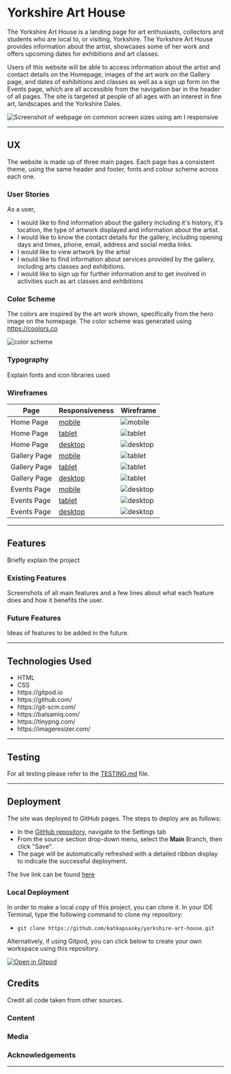 # Yorkshire Art House

The Yorkshire Art House is a landing page for art enthusiasts, collectors and students who are local to, or visiting, Yorkshire. The Yorkshire Art House provides information about the artist, showcases some of her work and offers upcoming dates for exhibitions and art classes.

Users of this website will be able to access information about the artist and contact details on the Homepage, images of the art work on the Gallery page, and dates of exhibitions and classes as well as a sign up form on the Events page, which are all accessible from the navigation bar in the header of all pages. The site is targeted at people of all ages with an interest in fine art, landscapes and the Yorkshire Dales.

![Screenshot of webpage on common screen sizes using am I responsive](documentation/responsiveness/responsive-homepage.png)

---

## UX

The website is made up of three main pages. Each page has a consistent theme, using the same header and footer, fonts and colour scheme across each one. 

### User Stories

As a user, 
<ul>
<li>I would like to find information about the gallery including it's history, it's location, the type of artwork displayed and information about the artist. </li> 
<li>I would like to know the contact details for the gallery, including opening days and times, phone, email, address and social media links. </li>
<li>I would like to view artwork by the artist</li>
<li>I would like to find information about services provided by the gallery, including arts classes and exhibitions.</li>
<li>I would like to sign up for further information and to get involved in activities such as art classes and exhibitions</li>
</ul>

### Color Scheme

The colors are inspired by the art work shown, specifically from the hero image on the homepage. The color scheme was generated using https://coolors.co

![color scheme](documentation/colorscheme/color-scheme.png)


### Typography

Explain fonts and icon libraries used

### Wireframes

| Page | Responsiveness | Wireframe |
| --- | --- | --- |
| Home Page | [mobile](documentation/responsiveness/mobile-homepage.png) | ![mobile](documentation/wireframes/mobile-homepage.png) |
| Home Page | [tablet](documentation/responsiveness/tablet-homepage.png) | ![tablet](documentation/wireframes/tablet-homepage.png) |
| Home Page | [desktop](documentation/responsiveness/desktop-homepage.png) | ![desktop](documentation/wireframes/desktop-homepage.png) |
| Gallery Page | [mobile](documentation/responsiveness/mobile-gallery.png) | ![tablet](documentation/wireframes/mobile-gallery.png) |
| Gallery Page | [tablet](documentation/responsiveness/tablet-gallery.png) | ![tablet](documentation/wireframes/tablet-gallery.png) |
| Gallery Page | [desktop](documentation/responsiveness/desktop-gallery.png) | ![tablet](documentation/wireframes/desktop-gallery.png) |
| Events Page | [mobile](documentation/responsiveness/mobile-events.png) | ![desktop](documentation/wireframes/mobile-events.png) |
| Events Page | [tablet](documentation/responsiveness/tablet-events.png) | ![desktop](documentation/wireframes/tablet-events.png) |
| Events Page | [desktop](documentation/responsiveness/desktop-events.png) | ![desktop](documentation/wireframes/desktop-events.png) |

---

## Features

Briefly explain the project

### Existing Features

Screenshots of all main features and a few lines about what each feature does and how it benefits the user.

### Future Features 

Ideas of features to be added in the future.

---

## Technologies Used

<ul>
<li>HTML</li>
<li>CSS</li>
<li>https://gitpod.io</li>
<li>https://github.com/</li>
<li>https://git-scm.com/</li>
<li>https://balsamiq.com/</li>
<li>https://tinypng.com/</li>
<li>https://imageresizer.com/</li>
</ul>

---

## Testing

For all testing please refer to the [TESTING.md](testing/TESTING.md) file.

---

## Deployment

The site was deployed to GitHub pages. The steps to deploy are as follows: 
  - In the [GitHub repository](https://github.com/katkapsasky/yorkshire-art-house), navigate to the Settings tab 
  - From the source section drop-down menu, select the **Main** Branch, then click "Save".
  - The page will be automatically refreshed with a detailed ribbon display to indicate the successful deployment.

The live link can be found [here](https://katkapsasky.github.io/yorkshire-art-house/)

### Local Deployment

In order to make a local copy of this project, you can clone it. In your IDE Terminal, type the following command to clone my repository:

- `git clone https://github.com/katkapsasky/yorkshire-art-house.git`

Alternatively, if using Gitpod, you can click below to create your own workspace using this repository.

[![Open in Gitpod](https://gitpod.io/button/open-in-gitpod.svg)](https://gitpod.io/#https://github.com/katkapsasky/yorkshire-art-house)

## Credits

Credit all code taken from other sources.

### Content

### Media

### Acknowledgements

---
